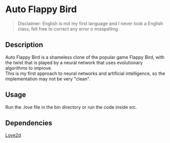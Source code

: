 # Auto Flappy Bird
>Disclaimer: English is not my first language and I never took a English class, fell free to correct any error o misspelling.

## Description
Auto Flappy Bird is a shameless clone of the popular game Flappy Bird, with the twist that is played by a neural network that uses evolutionary algorithms to improve.  
This is my first approach to neural networks and artificial intelligence, so the implementation may not be very "clean".

## Usage
Run the .love file in the bin directory or run the code inside src.

## Dependencies
[Love2d](https://love2d.org/)
